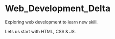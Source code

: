 # Web_Development_Delta

Exploring web development to learn new skill.

Lets us start with HTML, CSS & JS.
